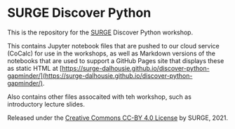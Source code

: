 # SURGE Discover Python

This is the repository for the [SURGE](https://surgeinnovation.ca/) Discover Python workshop.

This contains Jupyter notebook files that are pushed to our cloud service (CoCalc) for use in the workshops, as well as Markdown versions of the notebooks that are used to support a GitHub Pages site that displays these as static HTML at [https://surge-dalhousie.github.io/discover-python-gapminder/](https://surge-dalhousie.github.io/discover-python-gapminder/).

Also contains other files assocaited with teh workshop, such as introductory lecture slides.

Released under the [Creative Commons CC-BY 4.0 License](https://creativecommons.org/licenses/by/4.0/) by SURGE, 2021.
